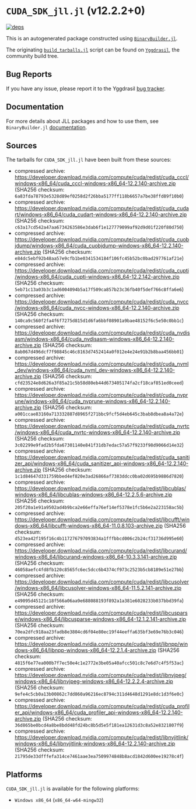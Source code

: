 # `CUDA_SDK_jll.jl` (v12.2.2+0)

[![deps](https://juliahub.com/docs/CUDA_SDK_jll/deps.svg)](https://juliahub.com/ui/Packages/CUDA_SDK_jll/2kWOi?page=2)

This is an autogenerated package constructed using [`BinaryBuilder.jl`](https://github.com/JuliaPackaging/BinaryBuilder.jl).

The originating [`build_tarballs.jl`](https://github.com/JuliaPackaging/Yggdrasil/blob/8145ad853cce28b903f976d33155c35c10743b20/C/CUDA/CUDA_SDK@12.2/build_tarballs.jl) script can be found on [`Yggdrasil`](https://github.com/JuliaPackaging/Yggdrasil/), the community build tree.

## Bug Reports

If you have any issue, please report it to the Yggdrasil [bug tracker](https://github.com/JuliaPackaging/Yggdrasil/issues).

## Documentation

For more details about JLL packages and how to use them, see `BinaryBuilder.jl` [documentation](https://docs.binarybuilder.org/stable/jll/).

## Sources

The tarballs for `CUDA_SDK_jll.jl` have been built from these sources:

* compressed archive: https://developer.download.nvidia.com/compute/cuda/redist/cuda_cccl/windows-x86_64/cuda_cccl-windows-x86_64-12.2.140-archive.zip (SHA256 checksum: `6a83fda78793e5328d89ef0258d2f26bba5177ff118b6657a7be38ffd89f10b0`)
* compressed archive: https://developer.download.nvidia.com/compute/cuda/redist/cuda_cudart/windows-x86_64/cuda_cudart-windows-x86_64-12.2.140-archive.zip (SHA256 checksum: `c63a17cd542a47aa6734263586e3dab6f1e127779099af92d9d01f220f80d750`)
* compressed archive: https://developer.download.nvidia.com/compute/cuda/redist/cuda_cuobjdump/windows-x86_64/cuda_cuobjdump-windows-x86_64-12.2.140-archive.zip (SHA256 checksum: `e84dc5ebf92b48aa57e9cfb1be0341534184f106fc45b52bc0bad297761af21e`)
* compressed archive: https://developer.download.nvidia.com/compute/cuda/redist/cuda_cupti/windows-x86_64/cuda_cupti-windows-x86_64-12.2.142-archive.zip (SHA256 checksum: `5eb71c13a03b3c1ad6004094b5a17f509ca857b23c36fb40f5def766c8ffa6e6`)
* compressed archive: https://developer.download.nvidia.com/compute/cuda/redist/cuda_nvcc/windows-x86_64/cuda_nvcc-windows-x86_64-12.2.140-archive.zip (SHA256 checksum: `140ca9c560f2fa4f6f7275d815d1d6fa6bbf08901a9bae48152f6c5e50c0bb1c`)
* compressed archive: https://developer.download.nvidia.com/compute/cuda/redist/cuda_nvdisasm/windows-x86_64/cuda_nvdisasm-windows-x86_64-12.2.140-archive.zip (SHA256 checksum: `8ab067d496dcf7f98845c46c8163d7452414a0f012e4e24e91b2b8baa456bb01`)
* compressed archive: https://developer.download.nvidia.com/compute/cuda/redist/cuda_nvml_dev/windows-x86_64/cuda_nvml_dev-windows-x86_64-12.2.140-archive.zip (SHA256 checksum: `cfd23524e8d626a3f85a21c5b58d80eb44d673405174fa2cf18caf851ed0ceed`)
* compressed archive: https://developer.download.nvidia.com/compute/cuda/redist/cuda_nvprune/windows-x86_64/cuda_nvprune-windows-x86_64-12.2.140-archive.zip (SHA256 checksum: `a001ccae83160a713332887d8965f271bbc9fcf5d4eb645c3bab8dbea8a4a72e`)
* compressed archive: https://developer.download.nvidia.com/compute/cuda/redist/cuda_nvrtc/windows-x86_64/cuda_nvrtc-windows-x86_64-12.2.140-archive.zip (SHA256 checksum: `3c02299e9fad2b5fda67301140e841f31db7edac57a57f9233f98d9066d14e32`)
* compressed archive: https://developer.download.nvidia.com/compute/cuda/redist/cuda_sanitizer_api/windows-x86_64/cuda_sanitizer_api-windows-x86_64-12.2.140-archive.zip (SHA256 checksum: `1c1d84647d331759bbed4ef820e3ad26866af7383ddcc0ba02d695b9886d7820`)
* compressed archive: https://developer.download.nvidia.com/compute/cuda/redist/libcublas/windows-x86_64/libcublas-windows-x86_64-12.2.5.6-archive.zip (SHA256 checksum: `205f20a1e91a9502ad4b9bca2e66effa76ef14ef5378e1fc5b6e2a223158ac5b`)
* compressed archive: https://developer.download.nvidia.com/compute/cuda/redist/libcufft/windows-x86_64/libcufft-windows-x86_64-11.0.8.103-archive.zip (SHA256 checksum: `d523ea42f195f16c4b117276797093834a1fffbbcd006c2b24cf31736d995e60`)
* compressed archive: https://developer.download.nvidia.com/compute/cuda/redist/libcurand/windows-x86_64/libcurand-windows-x86_64-10.3.3.141-archive.zip (SHA256 checksum: `46058aefc4fd8fb120c8565fc6ec5dcc6b4374cf973c2523b5cb8189e51e27bb`)
* compressed archive: https://developer.download.nvidia.com/compute/cuda/redist/libcusolver/windows-x86_64/libcusolver-windows-x86_64-11.5.2.141-archive.zip (SHA256 checksum: `e49095d45121c18f566a06aa9e688088193f892a1a381e6028233b037bbd39fa`)
* compressed archive: https://developer.download.nvidia.com/compute/cuda/redist/libcusparse/windows-x86_64/libcusparse-windows-x86_64-12.1.2.141-archive.zip (SHA256 checksum: `70ea2dfc918aa23fadb8e3804cd6f04e80ec19f44eeffa635bf3e69e76b3c046`)
* compressed archive: https://developer.download.nvidia.com/compute/cuda/redist/libnpp/windows-x86_64/libnpp-windows-x86_64-12.2.1.4-archive.zip (SHA256 checksum: `4815f6e77ea000b7f7ec50e4c1e2772e3be05a40afcc501c8c7e6d7c4f5f53ac`)
* compressed archive: https://developer.download.nvidia.com/compute/cuda/redist/libnvjpeg/windows-x86_64/libnvjpeg-windows-x86_64-12.2.2.4-archive.zip (SHA256 checksum: `9efe4c5cb0a13b00862c7dd860a96216ec8794c311d4648d1291e8dc1d3f6e0c`)
* compressed archive: https://developer.download.nvidia.com/compute/cuda/redist/cuda_profiler_api/windows-x86_64/cuda_profiler_api-windows-x86_64-12.2.140-archive.zip (SHA256 checksum: `36d865be0bcd4a8be8bdd48fd24bc8b5d5e5f181ea12631d3c8a52e8321807f9`)
* compressed archive: https://developer.download.nvidia.com/compute/cuda/redist/libnvjitlink/windows-x86_64/libnvjitlink-windows-x86_64-12.2.140-archive.zip (SHA256 checksum: `21795de33dfffefa314ce7461aae3ea7509974848b8acd1842d600ee19278c4f`)

## Platforms

`CUDA_SDK_jll.jl` is available for the following platforms:

* `Windows x86_64` (`x86_64-w64-mingw32`)
